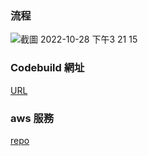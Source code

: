 ### 流程
![截圖 2022-10-28 下午3 21 15](https://user-images.githubusercontent.com/39054010/198527706-e5f4d76a-b668-4684-8943-31103c942149.png)

### Codebuild 網址
[URL](https://ap-northeast-1.console.aws.amazon.com/codesuite/codebuild/171191418924/projects/DemoCodeBuildWithGithubDeploymentStack/history?region=ap-northeast-1&builds-meta=eyJmIjp7InRleHQiOiIifSwicyI6e30sIm4iOjIwLCJpIjowfQ) 

### aws 服務
[repo](https://github.com/simpsons01/AwsServicesForCodeBuildWithGithubActionDemo)

